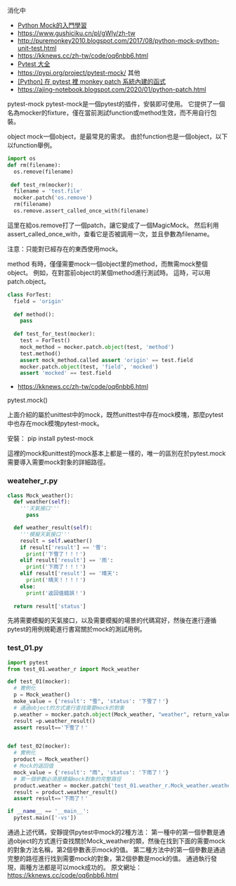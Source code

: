 消化中
* [Python Mock的入門學習](https://www.itread01.com/content/1543845662.html)
* https://www.gushiciku.cn/pl/gWIy/zh-tw
* http://puremonkey2010.blogspot.com/2017/08/python-mock-python-unit-test.html
* https://kknews.cc/zh-tw/code/oq6nbb6.html
* [Pytest 大全](https://www.cnblogs.com/chenxiaomeng/category/1954939.html)
* https://pypi.org/project/pytest-mock/
其他
* [[Python] 在 pytest 裡 monkey patch 系統內建的函式](https://ephrain.net/python-%E5%9C%A8-pytest-%E8%A3%A1-monkey-patch-%E7%B3%BB%E7%B5%B1%E5%85%A7%E5%BB%BA%E7%9A%84%E5%87%BD%E5%BC%8F/)
* https://ajing-notebook.blogspot.com/2020/01/python-patch.html


pytest-mock
pytest-mock是一個pytest的插件，安裝即可使用。 它提供了一個名為mocker的fixture，僅在當前測試function或method生效，而不用自行包裝。

object
mock一個object，是最常見的需求。 由於function也是一個object，以下以function舉例。

```python
import os 
def rm(filename): 
  os.remove(filename) 
 
 def test_rm(mocker):
  filename = 'test.file' 
  mocker.patch('os.remove') 
  rm(filename) 
  os.remove.assert_called_once_with(filename) 
```

這里在給os.remove打了一個patch，讓它變成了一個MagicMock。 然后利用assert_called_once_with，查看它是否被調用一次，並且參數為filename。

注意：只能對已經存在的東西使用mock。


method
有時，僅僅需要mock一個object里的method，而無需mock整個object。 例如，在對當前object的某個method進行測試時。 這時，可以用patch.object。


```python
class ForTest: 
  field = 'origin' 
  
  def method(): 
    pass 
  
  def test_for_test(mocker): 
    test = ForTest() 
    mock_method = mocker.patch.object(test, 'method') 
    test.method() 
    assert mock_method.called assert 'origin' == test.field 
    mocker.patch.object(test, 'field', 'mocked') 
    assert 'mocked' == test.field 
```


* https://kknews.cc/zh-tw/code/oq6nbb6.html

pytest.mock()

上面介紹的屬於unittest中的mock，既然unittest中存在mock模塊，那麼pytest中也存在mock模塊pytest-mock。

安裝：
pip install pytest-mock

這裡的mock和unittest的mock基本上都是一樣的，唯一的區別在於pytest.mock需要導入需要mock對象的詳細路徑。

### weateher_r.py
```python
class Mock_weather():
  def weather(self):
    '''天氣接口'''
      pass

  def weather_result(self):
    '''模擬天氣接口'''
    result = self.weather()
    if result['result'] == '雪':
      print('下雪了！！！')
    elif result['result'] == '雨':
      print('下雨了！！！')
    elif result['result'] == '晴天':
      print('晴天！！！！')
    else:
      print('返回值錯誤！')
  
  return result['status']
```
先將需要模擬的天氣接口，以及需要模擬的場景的代碼寫好，然後在進行遵循pytest的用例規範進行書寫關於mock的測試用例。

### test_01.py

```python
import pytest
from test_01.weather_r import Mock_weather

def test_01(mocker):
  # 實例化
  p = Mock_weather()
  moke_value = {'result': "雪", 'status': '下雪了！'}
  # 通過object的方式進行查找需要mock的對象
  p.weather = mocker.patch.object(Mock_weather, "weather", return_value=moke_value)
  result =p.weather_result()
  assert result=='下雪了！'


def test_02(mocker):
  # 實例化
  product = Mock_weather()
  # Mock的返回值
  mock_value = {'result': "雨", 'status': '下雨了！'}
  # 第一個參數必須是模擬mock對象的完整路徑
  product.weather = mocker.patch('test_01.weather_r.Mock_weather.weather', return_value=mock_value)
  result = product.weather_result()
  assert result=='下雨了！'

if __name__ == '__main__':
  pytest.main(['-vs'])
```

通過上述代碼，安靜提供pytest中mock的2種方法：
第一種中的第一個參數是通過object的方式進行查找關於Mock_weather的類，然後在找到下面的需要mock的對象方法名稱，第2個參數表示mock的值。
第二種方法中的第一個參數是通過完整的路徑進行找到需要mock的對象，第2個參數是mock的值。
通過執行發現，兩種方法都是可以mock成功的。
原文網址：https://kknews.cc/code/oq6nbb6.html
